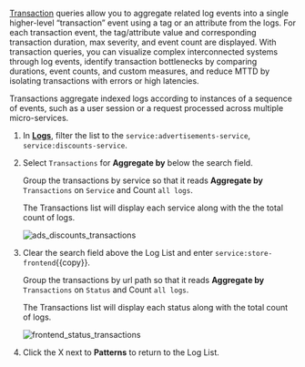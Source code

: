 <a href="https://docs.datadoghq.com/logs/explorer/#transactions" target="_blank">Transaction</a> queries allow you to aggregate related log events into a single higher-level “transaction” event using a tag or an attribute from the logs. For each transaction event, the tag/attribute value and corresponding transaction duration, max severity, and event count are displayed. With transaction queries, you can visualize complex interconnected systems through log events, identify transaction bottlenecks by comparing durations, event counts, and custom measures, and reduce MTTD by isolating transactions with errors or high latencies.

Transactions aggregate indexed logs according to instances of a sequence of events, such as a user session or a request processed across multiple micro-services. 

1. In <a href="https://app.datadoghq.com/logs" target="_datadog">**Logs**</a>, filter the list to the `service:advertisements-service`, `service:discounts-service`.

2. Select `Transactions` for **Aggregate by** below the search field.

    Group the transactions by service so that it reads **Aggregate by** `Transactions` on `Service` and Count `all logs`.

    The Transactions list will display each service along with the the total count of logs.

    ![ads_discounts_transactions](querylogs/assets/ads_discounts_transactions.png)

3. Clear the search field above the Log List and enter `service:store-frontend`{{copy}}.

    Group the transactions by url path so that it reads **Aggregate by** `Transactions` on `Status` and Count `all logs`.

    The Transactions list will display each status along with the total count of logs.

    ![frontend_status_transactions](querylogs/assets/frontend_status_transactions.png)

4. Click the X next to **Patterns** to return to the Log List.